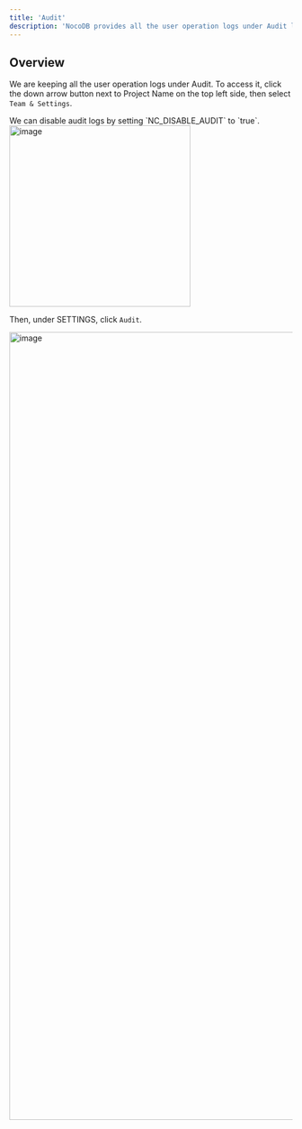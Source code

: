 ```yaml
---
title: 'Audit'
description: 'NocoDB provides all the user operation logs under Audit log'
---
```


## Overview

We are keeping all the user operation logs under Audit. To access it, click the down arrow button next to Project Name on the top left side, then select `Team & Settings`.

<alert>
We can disable audit logs by setting `NC_DISABLE_AUDIT` to `true`.
</alert>

<img width="322" alt="image" src="https://user-images.githubusercontent.com/35857179/194856648-67936db0-ee4d-4060-be3d-af9f86ef8fc6.png">

Then, under SETTINGS, click `Audit`.

<img width="1399" alt="image" src="https://user-images.githubusercontent.com/35857179/194796474-417395db-08d5-45e5-8be4-c30ff0027e45.png">